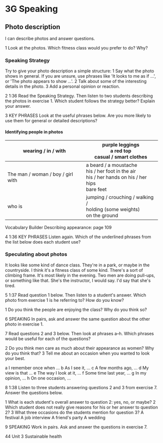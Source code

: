 # 3G Speaking

## Photo description

I can describe photos and answer questions.

1 Look at the photos. Which fitness class would you prefer to do? Why?

### Speaking Strategy
Try to give your photo description a simple structure:
1 Say what the photo shows in general. If you are unsure, use phrases like 'It looks to me as if ...', or 'The photo appears to show ...'.
2 Talk about some of the interesting details in the photo.
3 Add a personal opinion or reaction.

2 1:36 Read the Speaking Strategy. Then listen to two students describing the photos in exercise 1. Which student follows the strategy better? Explain your answer.

3 KEY PHRASES Look at the useful phrases below. Are you more likely to use them for general or detailed descriptions?

#### Identifying people in photos

| wearing / in / with | purple leggings<br>a red top<br>casual / smart clothes |
|---------------------|--------------------------------------------------------|
| The man / woman / boy / girl with | a beard / a moustache<br>his / her foot in the air<br>his / her hands on his / her hips<br>bare feet |
| who is | jumping / crouching / walking /<br>holding (some weights)<br>on the ground |

Vocabulary Builder Describing appearance: page 109

4 1:36 KEY PHRASES Listen again. Which of the underlined phrases from the list below does each student use?

### Speculating about photos
It looks like some kind of dance class.
They're in a park, or maybe in the countryside.
I think it's a fitness class of some kind.
There's a sort of climbing frame.
It's most likely in the evening.
Two men are doing pull-ups, or something like that.
She's the instructor, I would say.
I'd say that she's tired.

5 1:37 Read question 1 below. Then listen to a student's answer. Which photo from exercise 1 is he referring to? How do you know?

1 Do you think the people are enjoying the class? Why do you think so?

6 SPEAKING In pairs, ask and answer the same question about the other photo in exercise 1.

7 Read questions 2 and 3 below. Then look at phrases a–h. Which phrases would be useful for each of the questions?

2 Do you think men care as much about their appearance as women? Why do you think that?
3 Tell me about an occasion when you wanted to look your best.

a I remember once when ...
b As I see it, ...
c A few months ago, ...
d My view is that ...
e The way I look at it, ...
f Some time last year, ...
g In my opinion, ...
h On one occasion, ...

8 1:38 Listen to three students answering questions 2 and 3 from exercise 7. Answer the questions below.

1 What is each student's overall answer to question 2: yes, no, or maybe?
2 Which student does not really give reasons for his or her answer to question 2?
3 What three occasions do the students mention for question 3?
A festival
A job interview
A friend's party
A wedding

9 SPEAKING Work in pairs. Ask and answer the questions in exercise 7.

44 Unit 3 Sustainable health